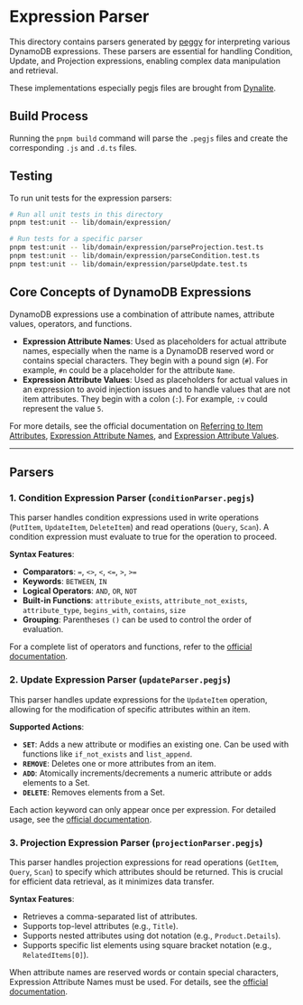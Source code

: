 # Expression Parser

This directory contains parsers generated by [peggy](https://www.npmjs.com/package/peggy) for interpreting various DynamoDB expressions. These parsers are essential for handling Condition, Update, and Projection expressions, enabling complex data manipulation and retrieval.

These implementations especially pegjs files are brought from [Dynalite](https://github.com/architect/dynalite/tree/f1b4602d44474a92983419c8d733fcac74e389f5/db).

## Build Process

Running the `pnpm build` command will parse the `.pegjs` files and create the corresponding `.js` and `.d.ts` files.

## Testing

To run unit tests for the expression parsers:

```bash
# Run all unit tests in this directory
pnpm test:unit -- lib/domain/expression/

# Run tests for a specific parser
pnpm test:unit -- lib/domain/expression/parseProjection.test.ts
pnpm test:unit -- lib/domain/expression/parseCondition.test.ts
pnpm test:unit -- lib/domain/expression/parseUpdate.test.ts
```

## Core Concepts of DynamoDB Expressions

DynamoDB expressions use a combination of attribute names, attribute values, operators, and functions.

*   **Expression Attribute Names**: Used as placeholders for actual attribute names, especially when the name is a DynamoDB reserved word or contains special characters. They begin with a pound sign (`#`). For example, `#n` could be a placeholder for the attribute `Name`.
*   **Expression Attribute Values**: Used as placeholders for actual values in an expression to avoid injection issues and to handle values that are not item attributes. They begin with a colon (`:`). For example, `:v` could represent the value `5`.

For more details, see the official documentation on [Referring to Item Attributes](https://docs.aws.amazon.com/amazondynamodb/latest/developerguide/Expressions.Attributes.html), [Expression Attribute Names](https://docs.aws.amazon.com/amazondynamodb/latest/developerguide/Expressions.ExpressionAttributeNames.html), and [Expression Attribute Values](https://docs.aws.amazon.com/amazondynamodb/latest/developerguide/Expressions.ExpressionAttributeValues.html).

---

## Parsers

### 1. Condition Expression Parser (`conditionParser.pegjs`)

This parser handles condition expressions used in write operations (`PutItem`, `UpdateItem`, `DeleteItem`) and read operations (`Query`, `Scan`). A condition expression must evaluate to true for the operation to proceed.

**Syntax Features**:
*   **Comparators**: `=`, `<>`, `<`, `<=`, `>`, `>=`
*   **Keywords**: `BETWEEN`, `IN`
*   **Logical Operators**: `AND`, `OR`, `NOT`
*   **Built-in Functions**: `attribute_exists`, `attribute_not_exists`, `attribute_type`, `begins_with`, `contains`, `size`
*   **Grouping**: Parentheses `()` can be used to control the order of evaluation.

For a complete list of operators and functions, refer to the [official documentation](https://docs.aws.amazon.com/amazondynamodb/latest/developerguide/Expressions.OperatorsAndFunctions.html).

### 2. Update Expression Parser (`updateParser.pegjs`)

This parser handles update expressions for the `UpdateItem` operation, allowing for the modification of specific attributes within an item.

**Supported Actions**:
*   **`SET`**: Adds a new attribute or modifies an existing one. Can be used with functions like `if_not_exists` and `list_append`.
*   **`REMOVE`**: Deletes one or more attributes from an item.
*   **`ADD`**: Atomically increments/decrements a numeric attribute or adds elements to a Set.
*   **`DELETE`**: Removes elements from a Set.

Each action keyword can only appear once per expression. For detailed usage, see the [official documentation](https://docs.aws.amazon.com/amazondynamodb/latest/developerguide/Expressions.UpdateExpressions.html).

### 3. Projection Expression Parser (`projectionParser.pegjs`)

This parser handles projection expressions for read operations (`GetItem`, `Query`, `Scan`) to specify which attributes should be returned. This is crucial for efficient data retrieval, as it minimizes data transfer.

**Syntax Features**:
*   Retrieves a comma-separated list of attributes.
*   Supports top-level attributes (e.g., `Title`).
*   Supports nested attributes using dot notation (e.g., `Product.Details`).
*   Supports specific list elements using square bracket notation (e.g., `RelatedItems[0]`).

When attribute names are reserved words or contain special characters, Expression Attribute Names must be used. For details, see the [official documentation](https://docs.aws.amazon.com/amazondynamodb/latest/developerguide/Expressions.ProjectionExpressions.html).